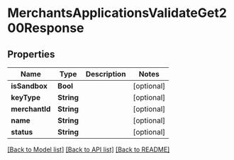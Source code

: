 # MerchantsApplicationsValidateGet200Response

## Properties
Name | Type | Description | Notes
------------ | ------------- | ------------- | -------------
**isSandbox** | **Bool** |  | [optional] 
**keyType** | **String** |  | [optional] 
**merchantId** | **String** |  | [optional] 
**name** | **String** |  | [optional] 
**status** | **String** |  | [optional] 

[[Back to Model list]](../README.md#documentation-for-models) [[Back to API list]](../README.md#documentation-for-api-endpoints) [[Back to README]](../README.md)


